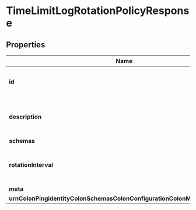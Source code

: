 

# TimeLimitLogRotationPolicyResponse


## Properties

| Name | Type | Description | Notes |
|------------ | ------------- | ------------- | -------------|
|**id** | **String** | Name of the Log Rotation Policy |  |
|**description** | **String** | A description for this Log Rotation Policy |  [optional] |
|**schemas** | **List&lt;EnumtimeLimitLogRotationPolicySchemaUrn&gt;** |  |  |
|**rotationInterval** | **String** | Specifies the time interval between rotations. |  |
|**meta** | [**MetaMeta**](MetaMeta.md) |  |  [optional] |
|**urnColonPingidentityColonSchemasColonConfigurationColonMessagesColon20** | [**MetaUrnPingidentitySchemasConfigurationMessages20**](MetaUrnPingidentitySchemasConfigurationMessages20.md) |  |  [optional] |



